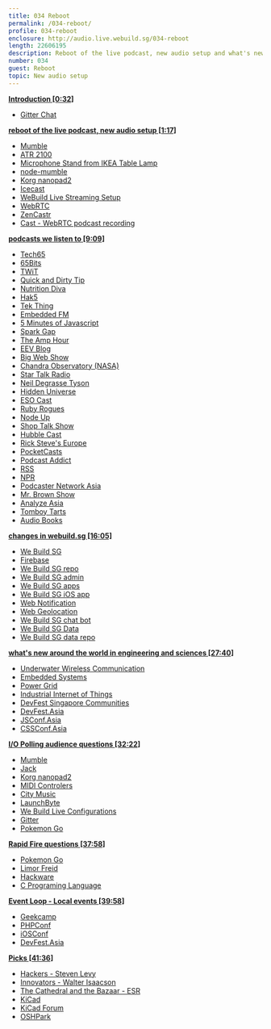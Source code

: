 ```yaml
---
title: 034 Reboot
permalink: /034-reboot/
profile: 034-reboot
enclosure: http://audio.live.webuild.sg/034-reboot
length: 22606195
description: Reboot of the live podcast, new audio setup and what's new around the world in engineering and sciences
number: 034
guest: Reboot
topic: New audio setup
---
```


**[Introduction [0:32]](#t=0:32)**

- [Gitter Chat](https://gitter.im/webuildsg/live)

**[reboot of the live podcast, new audio setup [1:17]](#t=1:17)**

- [Mumble](http://mumble.info/)
- [ATR 2100](http://www.audio-technica.com/cms/wired_mics/b8dd84773f83092c/)
- [Microphone Stand from IKEA Table Lamp](http://www.ikeahackers.net/2014/05/desktop-mic-stand-from-a-lamp.html)
- [node-mumble](https://github.com/Rantanen/node-mumble)
- [Korg nanopad2](http://www.korg.com/us/products/computergear/nanopad2/)
- [Icecast](http://icecast.org/)
- [WeBuild Live Streaming Setup](http://live.webuild.sg/setup/)
- [WebRTC](https://webrtc.org/)
- [ZenCastr](https://zencastr.com/)
- [Cast - WebRTC podcast recording](https://tryca.st/)


**[podcasts we listen to [9:09]](#t=9:09)**

- [Tech65](http://tech65.org/)
- [65Bits](http://www.tech65.org/show/65bits/)
- [TWiT](http://twit.tv)
- [Quick and Dirty Tip](http://www.quickanddirtytips.com/)
- [Nutrition Diva](http://www.quickanddirtytips.com/nutrition-diva)
- [Hak5](http://hak5.org)
- [Tek Thing](http://www.tekthing.com/)
- [Embedded FM](http://embedded.fm)
- [5 Minutes of Javascript](https://fivejs.codeschool.com/)
- [Spark Gap](http://thesparkgap.net/)
- [The Amp Hour](http://www.theamphour.com)
- [EEV Blog](http://www.eevblog.com/)
- [Big Web Show](http://5by5.tv/bigwebshow)
- [Chandra Observatory (NASA)](http://chandra.harvard.edu/resources/podcasts/)
- [Star Talk Radio](http://www.startalkradio.net/)
- [Neil Degrasse Tyson](https://en.wikipedia.org/wiki/Neil_deGrasse_Tyson)
- [Hidden Universe](https://itunes.apple.com/us/podcast/hidden-universe-hd-nasas-spitzer/id252259693?mt=2)
- [ESO Cast](https://www.eso.org/public/videos/archive/category/esocast/)
- [Ruby Rogues](https://devchat.tv/ruby-rogues)
- [Node Up](http://nodeup.com/)
- [Shop Talk Show](http://shoptalkshow.com/)
- [Hubble Cast](http://www.spacetelescope.org/videos/archive/category/hubblecast/)
- [Rick Steve's Europe](https://www.ricksteves.com/watch-read-listen/audio/podcasts)
- [PocketCasts](http://www.shiftyjelly.com/pocketcasts/)
- [Podcast Addict](http://podcastaddict.fr/)
- [RSS](https://en.wikipedia.org/wiki/RSS)
- [NPR](http://npr.org)
- [Podcaster Network Asia](https://www.facebook.com/groups/PodcasterNetworkAsia/)
- [Mr. Brown Show](http://www.mrbrownshow.com/)
- [Analyze Asia](https://analyse.asia/)
- [Tomboy Tarts](http://www.tomboy-tarts.com/)
- [Audio Books](https://librivox.org/)

**[changes in webuild.sg [16:05]](#t=16:05)**

- [We Build SG](http://webuild.sg)
- [Firebase](https://firebase.google.com/)
- [We Build SG repo](https://github.com/webuildsg/webuild)
- [We Build SG admin](http://webuild.sg/admin)
- [We Build SG apps](https://webuild.sg/apps)
- [We Build SG iOS app](https://itunes.apple.com/us/app/we-build-sg/id1089421487)
- [Web Notification](https://developer.mozilla.org/en-US/docs/Web/API/Notifications_API/Using_the_Notifications_API)
- [Web Geolocation](https://developer.mozilla.org/en-US/docs/Web/API/Geolocation/Using_geolocation)
- [We Build SG chat bot](https://www.facebook.com/webuildsg/)
- [We Build SG Data](http://data.webuild.sg/)
- [We Build SG data repo](https://github.com/webuildsg/data)


**[what's new around the world in engineering and sciences [27:40]](#t=27:40)**

- [Underwater Wireless Communication](https://en.wikipedia.org/wiki/Underwater_acoustic_communication)
- [Embedded Systems](https://en.wikipedia.org/wiki/Embedded_system)
- [Power Grid](https://en.wikipedia.org/wiki/Electrical_grid)
- [Industrial Internet of Things](http://www.forbes.com/sites/oreillymedia/2014/02/05/the-industrial-internet-of-things/)
- [DevFest Singapore Communities](http://2016.devfest.asia/community/)
- [DevFest.Asia](https://devfest.asia/)
- [JSConf.Asia](http://2016.jsconf.asia)
- [CSSConf.Asia](http://2016.cssconf.asia)

**[I/O Polling audience questions [32:22]](#t=32:22)**

- [Mumble](http://mumble.info/)
- [Jack](http://www.jackaudio.org/)
- [Korg nanopad2](http://www.korg.com/us/products/computergear/nanopad2/)
- [MIDI Controlers](https://en.wikipedia.org/wiki/MIDI_controller)
- [City Music](http://www.citymusic.com.sg/)
- [LaunchByte](http://launchbyte.com/)
- [We Build Live Configurations](https://github.com/webuildsg/live-server)
- [Gitter](https://gitter.im/)
- [Pokemon Go](http://pokemongo.com/)

**[Rapid Fire questions [37:58]](#t=37:58)**

- [Pokemon Go](http://pokemongo.com/)
- [Limor Freid](http://www.ladyada.net/)
- [Hackware](https://www.facebook.com/groups/hackware/)
- [C Programing Language](https://en.wikipedia.org/wiki/C_(programming_language))

**[Event Loop - Local events [39:58]](#t=39:58)**

- [Geekcamp](https://www.geekcamp.sg/)
- [PHPConf](https://2016.phpconf.asia/)
- [iOSConf](http://iosconf.sg/)
- [DevFest.Asia](https://devfest.asia/)

**[Picks [41:36]](#t=41:36)**

- [Hackers - Steven Levy](https://en.wikipedia.org/wiki/Hackers:_Heroes_of_the_Computer_Revolution)
- [Innovators - Walter Isaacson](http://www.simonandschuster.com/books/The-Innovators/Walter-Isaacson/9781476708706)
- [The Cathedral and the Bazaar - ESR](https://en.wikipedia.org/wiki/The_Cathedral_and_the_Bazaar)
- [KiCad](http://kicad-pcb.org/)
- [KiCad Forum](http://kicad.info)
- [OSHPark](https://oshpark.com/)
